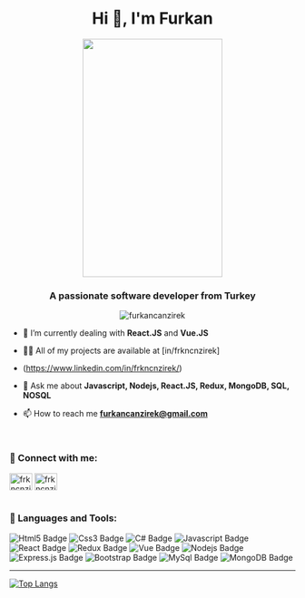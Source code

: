 <h1 align="center">Hi 👋, I'm Furkan</h1>
 </div>

<p align="center"> <img width="70%" height="420" src="https://c.tenor.com/NOYF3f82b_gAAAAC/programmer.gif"/> </p>


<h3 align="center">A passionate software developer from Turkey</h3>

<p align="center"> <img src="https://komarev.com/ghpvc/?username=furkancanzirek&label=Profile%20views&color=24b6ff&style=plastic" alt="furkancanzirek" /> </p>


- 🌱 I’m currently dealing with **React.JS** and **Vue.JS**

- 👨‍💻 All of my projects are available at [in/frkncnzirek]
- (https://www.linkedin.com/in/frkncnzirek/)


- 💬 Ask me about **Javascript, Nodejs, React.JS, Redux, MongoDB, SQL, NOSQL**

- 📫 How to reach me **furkancanzirek@gmail.com**


<br>
<h3 align="left">🚀 Connect with me:</h3>
<p align="">
<a style="font-size=16px" href="https://www.linkedin.com/in/frkncnzirek/" target="blank"><img align="center" src="https://cdn.jsdelivr.net/npm/simple-icons@3.0.1/icons/linkedin.svg" alt="frkncnzirek" height="30" width="40" /></a>
 <a href="https://instagram.com/frkncnzirek" target="blank"><img align="center" src="https://cdn.jsdelivr.net/npm/simple-icons@3.0.1/icons/instagram.svg" alt="frkncnzirek" height="30" width="40" /></a>


<br>
<br>
<h3 align="left">🚀 Languages and Tools:</h3>


![Html5 Badge](https://img.shields.io/badge/HTML5-E34F26?style=for-the-badge&logo=html5&logoColor=white)
![Css3 Badge](https://img.shields.io/badge/CSS3-1572B6?style=for-the-badge&logo=css3&logoColor=white)
![C# Badge](https://img.shields.io/badge/C%23-239120?style=for-the-badge&logo=c-sharp&logoColor=white)
![Javascript Badge](https://img.shields.io/badge/JavaScript-323330?style=for-the-badge&logo=javascript&logoColor=F7DF1E)
![React Badge](https://img.shields.io/badge/React-20232A?style=for-the-badge&logo=react&logoColor=61DAFB)
![Redux Badge](https://img.shields.io/badge/Redux-593D88?style=for-the-badge&logo=redux&logoColor=white)
![Vue Badge](https://img.shields.io/badge/Vue.js-35495E?style=for-the-badge&logo=vue.js&logoColor=4FC08D)
![Nodejs Badge](https://img.shields.io/badge/Node.js-43853D?style=for-the-badge&logo=node.js&logoColor=white)
![Express.js Badge](https://img.shields.io/badge/Express.js-404D59?style=for-the-badge)
![Bootstrap Badge](https://img.shields.io/badge/Bootstrap-563D7C?style=for-the-badge&logo=bootstrap&logoColor=white)
![MySql Badge](https://img.shields.io/badge/MySQL-00000F?style=for-the-badge&logo=mysql&logoColor=white)
![MongoDB Badge](https://img.shields.io/badge/MongoDB-4EA94B?style=for-the-badge&logo=mongodb&logoColor=white)

<hr>


[![Top Langs](https://github-readme-stats.vercel.app/api/top-langs/?username=furkancanzirek&layout=compact)](https://github.com/anuraghazra/github-readme-stats)
